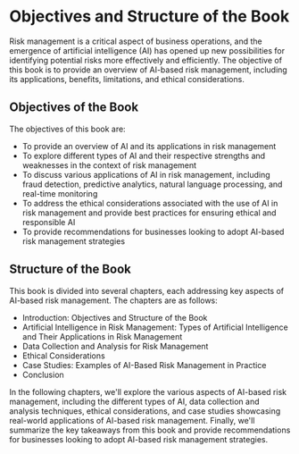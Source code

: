Objectives and Structure of the Book
===========================================================

Risk management is a critical aspect of business operations, and the emergence of artificial intelligence (AI) has opened up new possibilities for identifying potential risks more effectively and efficiently. The objective of this book is to provide an overview of AI-based risk management, including its applications, benefits, limitations, and ethical considerations.

Objectives of the Book
----------------------

The objectives of this book are:

* To provide an overview of AI and its applications in risk management
* To explore different types of AI and their respective strengths and weaknesses in the context of risk management
* To discuss various applications of AI in risk management, including fraud detection, predictive analytics, natural language processing, and real-time monitoring
* To address the ethical considerations associated with the use of AI in risk management and provide best practices for ensuring ethical and responsible AI
* To provide recommendations for businesses looking to adopt AI-based risk management strategies

Structure of the Book
---------------------

This book is divided into several chapters, each addressing key aspects of AI-based risk management. The chapters are as follows:

* Introduction: Objectives and Structure of the Book
* Artificial Intelligence in Risk Management: Types of Artificial Intelligence and Their Applications in Risk Management
* Data Collection and Analysis for Risk Management
* Ethical Considerations
* Case Studies: Examples of AI-Based Risk Management in Practice
* Conclusion

In the following chapters, we'll explore the various aspects of AI-based risk management, including the different types of AI, data collection and analysis techniques, ethical considerations, and case studies showcasing real-world applications of AI-based risk management. Finally, we'll summarize the key takeaways from this book and provide recommendations for businesses looking to adopt AI-based risk management strategies.
